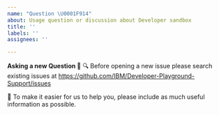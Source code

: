 ```yaml
---
name: "Question \U0001F914"
about: Usage question or discussion about Developer sandbox
title: ''
labels: ''
assignees: ''

---
```


**Asking a new Question 🤔**
🔍 Before opening a new issue please search existing issues at https://github.com/IBM/Developer-Playground-Support/issues

🤔 To make it easier for us to help you, please include as much useful information as possible.
